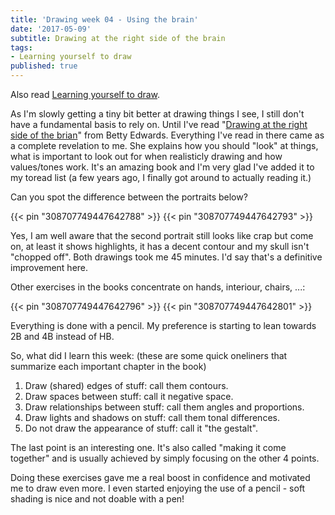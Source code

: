 ```yaml
---
title: 'Drawing week 04 - Using the brain'
date: '2017-05-09'
subtitle: Drawing at the right side of the brain
tags:
- Learning yourself to draw
published: true
---
```


Also read [Learning yourself to draw](/post/learning-yourself-to-draw/).

As I'm slowly getting a tiny bit better at drawing things I see, I still don't have a fundamental basis to rely on. Until I've read "[Drawing at the right side of the brian](http://drawright.com/)" from Betty Edwards. Everything I've read in there came as a complete revelation to me. She explains how you should "look" at things, what is important to look out for when realisticly drawing and how values/tones work. It's an amazing book and I'm very glad I've added it to my toread list (a few years ago, I finally got around to actually reading it.)

Can you spot the difference between the portraits below?

{{< pin "308707749447642788" >}}
{{< pin "308707749447642793" >}}

Yes, I am well aware that the second portrait still looks like crap but come on, at least it shows highlights, it has a decent contour and my skull isn't "chopped off". Both drawings took me 45 minutes. I'd say that's a definitive improvement here.

Other exercises in the books concentrate on hands, interiour, chairs, ...:

{{< pin "308707749447642796" >}}
{{< pin "308707749447642801" >}}

Everything is done with a pencil. My preference is starting to lean towards 2B and 4B instead of HB. 

So, what did I learn this week: (these are some quick oneliners that summarize each important chapter in the book)

1. Draw (shared) edges of stuff: call them contours.
2. Draw spaces between stuff: call it negative space.
3. Draw relationships between stuff: call them angles and proportions.
4. Draw lights and shadows on stuff: call them tonal differences.
5. Do not draw the appearance of stuff: call it "the gestalt".

The last point is an interesting one. It's also called "making it come together" and is usually achieved by simply focusing on the other 4 points. 

Doing these exercises gave me a real boost in confidence and motivated me to draw even more. I even started enjoying the use of a pencil - soft shading is nice and not doable with a pen!


